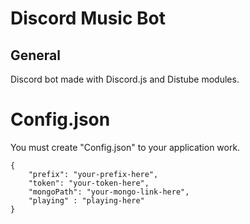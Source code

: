 # Discord Music Bot

## General
 Discord bot made with Discord.js and Distube modules.

# Config.json

You must create "Config.json" to your application work.

```
{
    "prefix": "your-prefix-here",
    "token": "your-token-here",
    "mongoPath": "your-mongo-link-here",
    "playing" : "playing-here"
}
```

